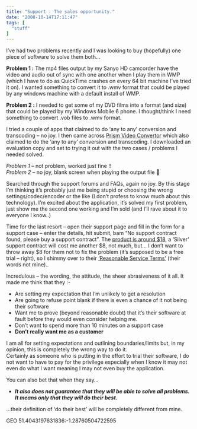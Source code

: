 ```yaml
---
title: "Support : The sales opportunity."
date: "2008-10-14T17:11:47"
tags: [
  "stuff"
]
---
```

I’ve had two problems recently and I was looking to buy (hopefully) one piece of software to solve them both…

**Problem 1 :** The mp4 files output by my Sanyo HD camcorder have the video and audio out of sync with one another when I play them in WMP (which I have to do as QuickTime crashes on every 64 bit machine I’ve tried it on). I wanted something to convert it to .wmv format that could be played by any windows machine with a default install of WMP.

**Problem 2 :** I needed to get some of my DVD films into a format (and size) that could be played by my Windows Mobile 6 phone. I thought/think I need something to convert .vob files to .wmv format.

I tried a couple of apps that claimed to do ‘any to any’ conversion and transcoding – no joy. I then came across [Prism Video Convertor](http://www.nchsoftware.com/prism/) which also claimed to do the ‘any to any’ conversion and transcoding. I downloaded an evaluation copy and set to trying it out with the two cases / problems I needed solved.

*Problem 1* – not problem, worked just fine !!  
*Problem 2* – no joy, blank screen when playing the output file 🙁

Searched through the support forums and FAQs, again no joy. By this stage I’m thinking it’s probably just me being stupid or choosing the wrong settings/codec/encoder or the like (I don’t profess to know much about this technology). I’m excited about the application, it’s solved my first problem, just show me the second one working and I’m sold (and I’ll rave about it to everyone I know..)

Time for the last resort – open their support page and fill in the form for a support case – enter the details, hit submit, bam “No support contract found, please buy a support contract”. The [product is around $18](https://secure.nch.com.au/cgi-bin/register.exe?software=prism), a ‘Silver’ support contract will cost me another $8, not much, but… I don’t want to throw away $8 for them not to fix the problem (it’s supposed to be a free trial – right), so I shimmy over to their [‘Reasonable Service Terms’](http://www.nch.com.au/support/terms.html) (their words not mine)..

Incredulous – the wording, the attitude, the sheer abrasiveness of it all. It made me think that they :-

-   Are setting my expectation that I’m unlikely to get a resolution
-   Are going to refuse point blank if there is even a chance of it not being their software
-   Want me to prove (beyond reasonable doubt) that it’s their software at fault before they would even consider helping me.
-   Don’t want to spend more than 10 minutes on a support case
-   **Don’t really want me as a customer**

I am all for setting expectations and outlining boundaries/limits but, in my opinion, this is completely the wrong way to do it.  
Certainly as someone who is putting in the effort to trial their software, I do not want to have to pay for the privilege especially when I know it may not even do what I want meaning I may not even buy the application.

You can also bet that when they say…

-   ***It also does not guarantee that they will be able to solve all problems. It means only that they will do their best.***

…their definition of ‘do their best’ will be completely different from mine.

GEO 51.4043197631836:\-1.28760504722595